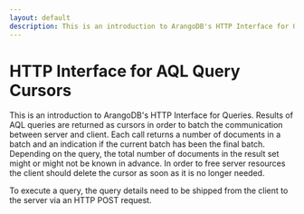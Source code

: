 ```yaml
---
layout: default
description: This is an introduction to ArangoDB's HTTP Interface for Queries
---
```

HTTP Interface for AQL Query Cursors
====================================

This is an introduction to ArangoDB's HTTP Interface for Queries. Results of AQL
queries are returned as cursors in order to batch the communication
between server and client. Each call returns a number of documents in a batch
and an indication if the current batch has been the final batch. Depending on
the query, the total number of documents in the result set might or might not be
known in advance. In order to free server resources the client should delete the
cursor as soon as it is no longer needed.

To execute a query, the query details need to be shipped from the client to
the server via an HTTP POST request.

